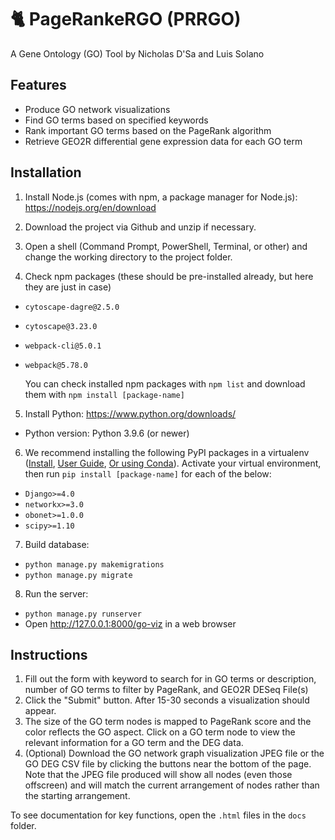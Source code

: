 # 🐈 PageRankeRGO (PRRGO)
A Gene Ontology (GO) Tool by Nicholas D'Sa and Luis Solano

## Features
* Produce GO network visualizations
* Find GO terms based on specified keywords
* Rank important GO terms based on the PageRank algorithm
* Retrieve GEO2R differential gene expression data for each GO term

## Installation
1. Install Node.js (comes with npm, a package manager for Node.js): https://nodejs.org/en/download

2. Download the project via Github and unzip if necessary.

3. Open a shell (Command Prompt, PowerShell, Terminal, or other) and change the working directory to the project folder.

4. Check npm packages (these should be pre-installed already, but here they are just in case)
* `cytoscape-dagre@2.5.0`
* `cytoscape@3.23.0`
* `webpack-cli@5.0.1`
* `webpack@5.78.0`

  You can check installed npm packages with `npm list` and download them with `npm install [package-name]`

5. Install Python: https://www.python.org/downloads/
* Python version: Python 3.9.6 (or newer)

6. We recommend installing the following PyPI packages in a virtualenv ([Install](https://virtualenv.pypa.io/en/latest/installation.html), [User Guide](https://virtualenv.pypa.io/en/latest/user_guide.html), [Or using Conda](https://conda.io/projects/conda/en/latest/user-guide/tasks/manage-environments.html#creating-an-environment-with-commands)). Activate your virtual environment, then run `pip install [package-name]` for each of the below:
* `Django>=4.0`
* `networkx>=3.0`
* `obonet>=1.0.0`
* `scipy>=1.10`

7. Build database:
* `python manage.py makemigrations`
* `python manage.py migrate`

8. Run the server:
* `python manage.py runserver`
* Open http://127.0.0.1:8000/go-viz in a web browser

## Instructions
1. Fill out the form with keyword to search for in GO terms or description, number of GO terms to filter by PageRank, and GEO2R DESeq File(s)
2. Click the "Submit" button. After 15-30 seconds a visualization should appear.
3. The size of the GO term nodes is mapped to PageRank score and the color reflects the GO aspect. Click on a GO term node to view the relevant information for a GO term and the DEG data.
4. (Optional) Download the GO network graph visualization JPEG file or the GO DEG CSV file by clicking the buttons near the bottom of the page. Note that the JPEG file produced will show all nodes (even those offscreen) and will match the current arrangement of nodes rather than the starting arrangement.

To see documentation for key functions, open the `.html` files in the `docs` folder.
